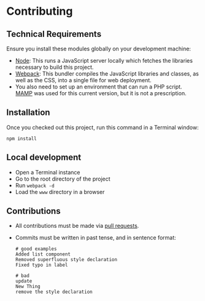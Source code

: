 # Contributing

## Technical Requirements

Ensure you install these modules globally on your development machine:

- [Node](https://nodejs.org/): This runs a JavaScript server locally which fetches the libraries necessary to build this project.
- [Webpack](https://webpack.js.org/): This bundler compiles the JavaScript libraries and classes, as well as the CSS, into a single file for web deployment.
- You also need to set up an environment that can run a PHP script. [MAMP](https://www.mamp.info/) was used for this current version, but it is not a prescription.


## Installation

Once you checked out this project, run this command in a Terminal window:

    npm install


## Local development

- Open a Terminal instance
- Go to the root directory of the project
- Run `webpack -d`
- Load the `www` directory in a browser


## Contributions

- All contributions must be made via [pull requests](https://help.github.com/articles/about-pull-requests/).
- Commits must be written in past tense, and in sentence format:

    ````
    # good examples
    Added list component
    Removed superfluous style declaration
    Fixed typo in label
    
    # bad
    update
    New Thing
    remove the style declaration
    ````
